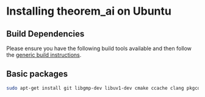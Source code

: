 # Installing theorem_ai on Ubuntu

## Build Dependencies

Please ensure you have the following build tools available and then
follow the [generic build instructions](index.md).

## Basic packages

```bash
sudo apt-get install git libgmp-dev libuv1-dev cmake ccache clang pkgconf
```
